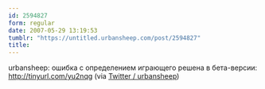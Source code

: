 ```yaml
---
id: 2594827
form: regular
date: 2007-05-29 13:19:53
tumblr: "https://untitled.urbansheep.com/post/2594827"
title:
---
```


<p>urbansheep: ошибка с определением играющего решена в бета-версии: <a href="http://tinyurl.com/yu2nqg">http://tinyurl.com/yu2nqg</a> (via <a href="http://twitter.com/urbansheep/statuses/82303682">Twitter / urbansheep</a>)</p>


